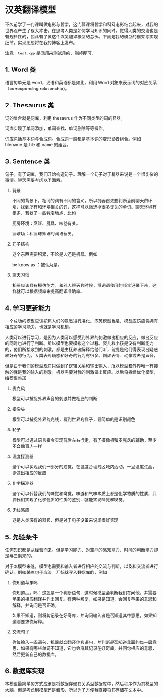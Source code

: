 # 汉英翻译模型

不久前学了一门课叫做电影与哲学，这门慕课将哲学和科幻电影结合起来，对我的世界观产生了很大冲击。在思考人类是如何学习知识的同时，觉得人类的交流也是有规律性的，因此有了做这个汉英翻译模型的念头。下面是我的模型的框架与实现细节。实现思想将在我的博客上发布。

注意：`test.cpp` 是我用来测试用的，删掉即可。

## 1. Word 类

语言的单元是 word，汉语和英语都是如此，利用 Word 对象来表示词的对应关系（corresponding relationship）。

## 2. Thesaurus 类

词的集合就是词库，利用 thesaurus 作为不同类型的词的容器。

词库实现了单词添加，单词查找，单词删除等等操作。

词库包括基本词与合成词。合成词一般都是基本词的变形或者组合。例如 filename 是 file 和 name 的组合。

## 3. Sentence 类

句子，有了词库，我们开始构造句子。理解一个句子对于机器来说是一个很复杂的事情。聊天需要考虑以下因素。

1. 背景

   不同的背景下，相同的词有不同的含义，所以机器首先要判断当前聊天的环境，找到所有和环境相关的词，这样可以筛选掉很多无关的单词。聊天环境有很多，我找了一些特定地点，比如

   厨房环境：烹饪、厨具、味觉有关。

   篮球场：和篮球知识的词语有关。

2. 句子结构

   这个东西需要积累，不论是人还是机器。例如

   be know as ：被认为是。

3. 聊天习惯

   机器应该具有模仿能力，和别人聊天的时候，将词语使用的频率记录下来，这样就可以根据频率来提高翻译准确率。

## 4. 学习更新能力

一个成功的模型应该按照人们的意愿进行进化。汉英模型也是，模型应该应该拥有相应的学习能力，也就是学习机制。

人类可以进行学习，是因为人类可以感受到外界的刺激做出相应的反应，做出反应的同时也进行了判断。所以模型也要模拟这个过程。婴儿和小孩是没有判断能力的，他们所接收到的刺激，都是由抚养者解释给他们听，前提是他们得表现出疑惑和好奇的行为。人类表现疑惑和好奇的行为有很多。例如表情、动作或者是声音。

但是由于我们的模型现在只做到了逻辑关系和输出输入，所以模型和外界唯一有接触的就是我的输入的刺激。机器需要对我的刺激做出反应。以后将持续优化模型，给模型添加

1. 麦克风

   模型可以捕捉外界声音的刺激并做相应的判断

2. 摄像头

   模型可以捕捉外界的光线，看到世界的样子，最简单的是识别颜色

3. 轮子

   模型可以通过语言指令实现前后左右行走，有了摄像机和麦克风的辅助，至少不会像盲人一样

4. 温度探测器

   这个可以实现我们一部分的触觉，在温度合理的区域内活动，一旦温度过高，则做出相应的反应

5. 化学探测器

   这个可以代替我们的味觉和嗅觉，味道和气味本质上都是化学物质的性质，只要我们实现了化学物质的性质的鉴别，就能实现味觉和嗅觉。

6. 无线感应

   这是人类没有的器官，但是对于电子设备来说却很好实现

## 5. 先验条件

任何知识都是从经验而来。但是学习能力、对空间的感知能力、时间的判断能力却是与生俱来的。

对于本模型来说，模型也需要和输入者进行相应的交流与判断，以及和交流者进行确认。例如某些句子应该一开始就写入数据库的，例如

1. 你知道苹果吗

   你知道。。。吗：这就是一个判断语句，这时候模型会判断我们在问他，并需要苹果的相应翻译并作出回复。有两种回复，如果是知道，会回复苹果的意思和解释，并询问是否正确。

   如果不知道，则将其记录在好奇库，并询问输入者是否知道其中意思，如果知道则要求你解释。

2. 交流句子

   你每输入一条语句，机器就会翻译你的语句，并判断是否知道里面的每一层意思，如果有哪些单词不知道，它也会将其记录在好奇库，并问你相应的意思，然后更新自己的数据库。

## 6. 数据库实现

本模型最简单的方式应该是将数据存储在关系型数据库中，然后程序作为其模型的大脑，但是考虑到模型还是雏形，所以为了方便我直接将其存储在文本中。